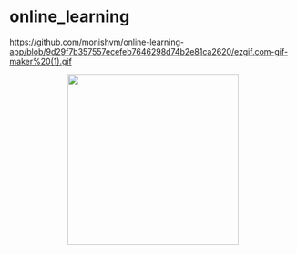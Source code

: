 # online_learning

https://github.com/monishvm/online-learning-app/blob/9d29f7b357557ecefeb7646298d74b2e81ca2620/ezgif.com-gif-maker%20(1).gif

<p align="center"><img src="https://github.com/monishvm/online-learning-app/blob/9d29f7b357557ecefeb7646298d74b2e81ca2620/ezgif.com-gif-maker%20(1).gif" width="300"></p>
